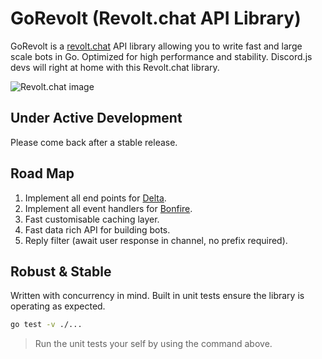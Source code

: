# GoRevolt (Revolt.chat API Library)

GoRevolt is a [revolt.chat](https://revolt.chat) API library allowing you to write fast and large scale bots in Go. Optimized for high performance and stability. Discord.js devs will right at home with this Revolt.chat library.

![Revolt.chat image](https://github.com/revoltchat/.github/raw/master/screenshots/2022-03.png)

## Under Active Development
Please come back after a stable release.

## Road Map
1. Implement all end points for [Delta](https://developers.revolt.chat/stack/delta/permissions).
2. Implement all event handlers for [Bonfire](https://developers.revolt.chat/stack/bonfire/events).
3. Fast customisable caching layer.
4. Fast data rich API for building bots.
5. Reply filter (await user response in channel, no prefix required).

## Robust & Stable
Written with concurrency in mind. Built in unit tests ensure the library is operating as expected.


```sh
go test -v ./...
```
> Run the unit tests your self by using the command above.